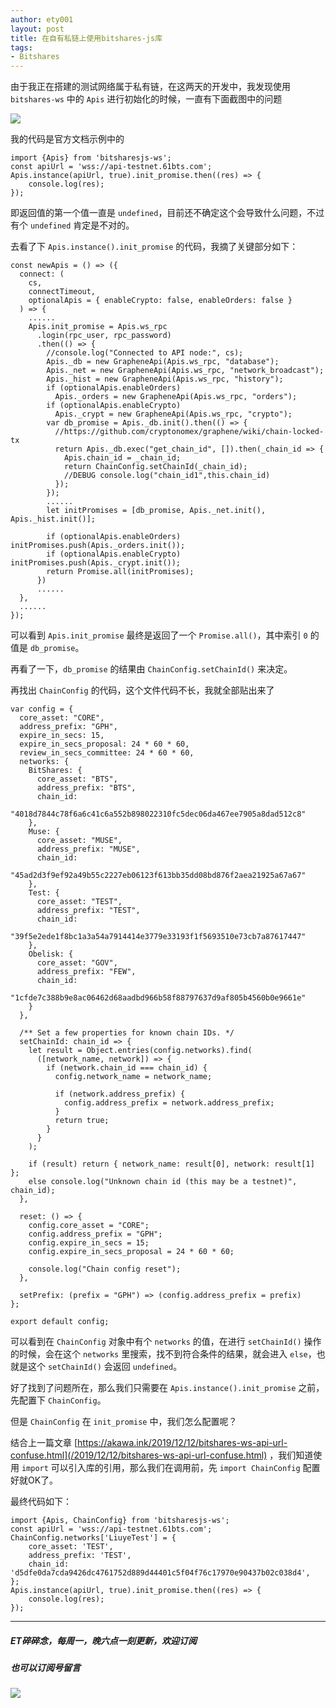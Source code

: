 ```yaml
---
author: ety001
layout: post
title: 在自有私链上使用bitshares-js库
tags:
- Bitshares
---
```


由于我正在搭建的测试网络属于私有链，在这两天的开发中，我发现使用 `bitshares-ws` 中的 `Apis` 进行初始化的时候，一直有下面截图中的问题

![](/upload/20191213/fOe22UYf8pNGrgze9EQ8MmBEfpMJyHYPpbzbusO7.png)

我的代码是官方文档示例中的

```
import {Apis} from 'bitsharesjs-ws';
const apiUrl = 'wss://api-testnet.61bts.com';
Apis.instance(apiUrl, true).init_promise.then((res) => {
    console.log(res);
});
```

即返回值的第一个值一直是 `undefined`，目前还不确定这个会导致什么问题，不过有个 `undefined` 肯定是不对的。

去看了下 `Apis.instance().init_promise` 的代码，我摘了关键部分如下：

```
const newApis = () => ({
  connect: (
    cs,
    connectTimeout,
    optionalApis = { enableCrypto: false, enableOrders: false }
  ) => {
    ......
    Apis.init_promise = Apis.ws_rpc
      .login(rpc_user, rpc_password)
      .then(() => {
        //console.log("Connected to API node:", cs);
        Apis._db = new GrapheneApi(Apis.ws_rpc, "database");
        Apis._net = new GrapheneApi(Apis.ws_rpc, "network_broadcast");
        Apis._hist = new GrapheneApi(Apis.ws_rpc, "history");
        if (optionalApis.enableOrders)
          Apis._orders = new GrapheneApi(Apis.ws_rpc, "orders");
        if (optionalApis.enableCrypto)
          Apis._crypt = new GrapheneApi(Apis.ws_rpc, "crypto");
        var db_promise = Apis._db.init().then(() => {
          //https://github.com/cryptonomex/graphene/wiki/chain-locked-tx
          return Apis._db.exec("get_chain_id", []).then(_chain_id => {
            Apis.chain_id = _chain_id;
            return ChainConfig.setChainId(_chain_id);
            //DEBUG console.log("chain_id1",this.chain_id)
          });
        });
        ......
        let initPromises = [db_promise, Apis._net.init(), Apis._hist.init()];

        if (optionalApis.enableOrders) initPromises.push(Apis._orders.init());
        if (optionalApis.enableCrypto) initPromises.push(Apis._crypt.init());
        return Promise.all(initPromises);
      })
      ......
  },
  ......
});
```

可以看到 `Apis.init_promise` 最终是返回了一个 `Promise.all()`，其中索引 `0` 的值是 `db_promise`。

再看了一下，`db_promise` 的结果由 `ChainConfig.setChainId()` 来决定。

再找出 `ChainConfig` 的代码，这个文件代码不长，我就全部贴出来了

```
var config = {
  core_asset: "CORE",
  address_prefix: "GPH",
  expire_in_secs: 15,
  expire_in_secs_proposal: 24 * 60 * 60,
  review_in_secs_committee: 24 * 60 * 60,
  networks: {
    BitShares: {
      core_asset: "BTS",
      address_prefix: "BTS",
      chain_id:
        "4018d7844c78f6a6c41c6a552b898022310fc5dec06da467ee7905a8dad512c8"
    },
    Muse: {
      core_asset: "MUSE",
      address_prefix: "MUSE",
      chain_id:
        "45ad2d3f9ef92a49b55c2227eb06123f613bb35dd08bd876f2aea21925a67a67"
    },
    Test: {
      core_asset: "TEST",
      address_prefix: "TEST",
      chain_id:
        "39f5e2ede1f8bc1a3a54a7914414e3779e33193f1f5693510e73cb7a87617447"
    },
    Obelisk: {
      core_asset: "GOV",
      address_prefix: "FEW",
      chain_id:
        "1cfde7c388b9e8ac06462d68aadbd966b58f88797637d9af805b4560b0e9661e"
    }
  },

  /** Set a few properties for known chain IDs. */
  setChainId: chain_id => {
    let result = Object.entries(config.networks).find(
      ([network_name, network]) => {
        if (network.chain_id === chain_id) {
          config.network_name = network_name;

          if (network.address_prefix) {
            config.address_prefix = network.address_prefix;
          }
          return true;
        }
      }
    );

    if (result) return { network_name: result[0], network: result[1] };
    else console.log("Unknown chain id (this may be a testnet)", chain_id);
  },

  reset: () => {
    config.core_asset = "CORE";
    config.address_prefix = "GPH";
    config.expire_in_secs = 15;
    config.expire_in_secs_proposal = 24 * 60 * 60;

    console.log("Chain config reset");
  },

  setPrefix: (prefix = "GPH") => (config.address_prefix = prefix)
};

export default config;
```

可以看到在 `ChainConfig` 对象中有个 `networks` 的值，在进行 `setChainId()` 操作的时候，会在这个 `networks` 里搜索，找不到符合条件的结果，就会进入 `else`，也就是这个 `setChainId()` 会返回 `undefined`。

好了找到了问题所在，那么我们只需要在 `Apis.instance().init_promise` 之前，先配置下 `ChainConfig`。

但是 `ChainConfig` 在 `init_promise` 中，我们怎么配置呢？

结合上一篇文章 [https://akawa.ink/2019/12/12/bitshares-ws-api-url-confuse.html](/2019/12/12/bitshares-ws-api-url-confuse.html) ，我们知道使用 `import` 可以引入库的引用，那么我们在调用前，先 `import ChainConfig` 配置好就OK了。

最终代码如下：

```
import {Apis, ChainConfig} from 'bitsharesjs-ws';
const apiUrl = 'wss://api-testnet.61bts.com';
ChainConfig.networks['LiuyeTest'] = {
    core_asset: 'TEST',
    address_prefix: 'TEST',
    chain_id: 'd5dfe0da7cda9426dc4761752d889d44401c5f04f76c17970e90437b02c038d4',
};
Apis.instance(apiUrl, true).init_promise.then((res) => {
    console.log(res);
});
```

---
##### ET碎碎念，每周一，晚六点一刻更新，欢迎订阅
##### 也可以订阅号留言
![](/img/wechat-subscribe.jpg)
